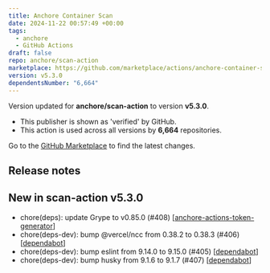 ```yaml
---
title: Anchore Container Scan
date: 2024-11-22 00:57:49 +00:00
tags:
  - anchore
  - GitHub Actions
draft: false
repo: anchore/scan-action
marketplace: https://github.com/marketplace/actions/anchore-container-scan
version: v5.3.0
dependentsNumber: "6,664"
---
```



Version updated for **anchore/scan-action** to version **v5.3.0**.
- This publisher is shown as 'verified' by GitHub.
- This action is used across all versions by **6,664** repositories.

Go to the [GitHub Marketplace](https://github.com/marketplace/actions/anchore-container-scan) to find the latest changes.

## Release notes

## New in scan-action v5.3.0

- chore(deps): update Grype to v0.85.0 (#408) [[anchore-actions-token-generator](https://github.com/anchore-actions-token-generator)]
- chore(deps-dev): bump @vercel/ncc from 0.38.2 to 0.38.3 (#406) [[dependabot](https://github.com/dependabot)]
- chore(deps-dev): bump eslint from 9.14.0 to 9.15.0 (#405) [[dependabot](https://github.com/dependabot)]
- chore(deps-dev): bump husky from 9.1.6 to 9.1.7 (#407) [[dependabot](https://github.com/dependabot)]

